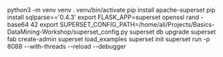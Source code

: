 python3 -m venv venv
. venv/bin/activate
pip install apache-superset
pip install sqlparse=='0.4.3'
export FLASK_APP=superset
openssl rand -base64 42
export SUPERSET_CONFIG_PATH=/home/ali/Projects/Basics-DataMining-Workshop/superset_config.py
superset db upgrade
superset fab create-admin
superset load_examples
superset init
superset run -p 8088 --with-threads --reload --debugger
